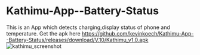# Kathimu-App--Battery-Status
This is an App which detects charging,display status of phone and temperature.
Get the apk here https://github.com/kevinkoech/Kathimu-App--Battery-Status/releases/download/V.10/Kathimu_v1.0.apk
![kathimu_screenshot](https://user-images.githubusercontent.com/28725758/56493413-b05b8b80-64f7-11e9-9bbd-1557ce9ce04a.png)

